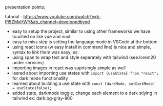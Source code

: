 presentation points;

tutorial - https://www.youtube.com/watch?v=k-Pi5ZMxHWY&ab_channel=developedbyed

- easy to setup the project, similar to using other frameworks we have touched on like vue and nuxt
- easy to miss step is setting the language mode in VSCode at the bottom
- using react icons (w easy install in command line) is nice and simple, syntax to link them was easy, ex: <BsFillMoonStarsFill />
- using span to wrap text and style seperately with tailwind (see:lorem20 under services)
- Importing images in react was suprisingly simple as well
- leared about importing use states with ```import {useState} from "react";``` for dark mode functionallity
- learned about building a use state with ```const [darkMode, setDarkMode] = useState(false);```
- added state, darkmode toggle, change each element to a dark stlying in tailwind ex: dark:bg-gray-900